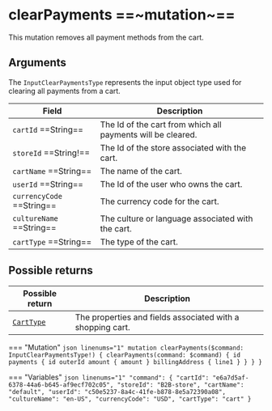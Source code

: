 # clearPayments ==~mutation~==

This mutation removes all payment methods from the cart.

## Arguments

The `InputClearPaymentsType` represents the input object type used for clearing all payments from a cart. 

| Field              | Description                                                    |
|--------------------|----------------------------------------------------------------|
| `cartId`  ==String==             | The Id of the cart from which all payments will be cleared.          |
| `storeId`  ==String!==          | The Id of the store associated with the cart.                         |
| `cartName`  ==String==           | The name of the cart.                                                |
| `userId`  ==String==             | The Id of the user who owns the cart.                                 |
| `currencyCode`  ==String==       | The currency code for the cart.                                      |
| `cultureName`  ==String==        | The culture or language associated with the cart.                     |
| `cartType`  ==String==           | The type of the cart.                                                |

## Possible returns

| Possible return                                          	| Description                                                 	|
|---------------------------------------------------------	|------------------------------------------------------------	|
| [`CartType`](../objects/cart-type.md)                   	|  The properties and fields associated with a shopping cart.  	|


=== "Mutation"
    ```json linenums="1"
    mutation clearPayments($command: InputClearPaymentsType!) {
      clearPayments(command: $command) {
        id
        payments {
          id
          outerId
          amount {
            amount
          }
          billingAddress {
            line1
          }
        }
      }
    }
    ```

=== "Variables"
    ```json linenums="1"
    "command": {
      "cartId": "e6a7d5af-6378-44a6-b645-af9ecf702c05",
      "storeId": "B2B-store",
      "cartName": "default",
      "userId": "c50e5237-8a4c-41fe-b878-8e5a72390a08",
      "cultureName": "en-US",
      "currencyCode": "USD",
      "cartType": "cart"
    }
    ```